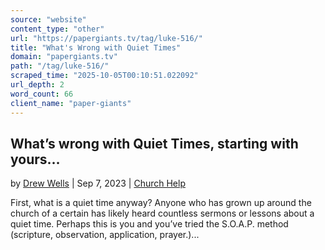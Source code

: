 ```yaml
---
source: "website"
content_type: "other"
url: "https://papergiants.tv/tag/luke-516/"
title: "What's Wrong with Quiet Times"
domain: "papergiants.tv"
path: "/tag/luke-516/"
scraped_time: "2025-10-05T00:10:51.022092"
url_depth: 2
word_count: 66
client_name: "paper-giants"
---
```


## What’s wrong with Quiet Times, starting with yours…

by [Drew Wells](https://papergiants.tv/author/drew/ "Posts by Drew Wells") | Sep 7, 2023 | [Church Help](https://papergiants.tv/category/church-help/)

First, what is a quiet time anyway? Anyone who has grown up around the church of a certain has likely heard countless sermons or lessons about a quiet time. Perhaps this is you and you’ve tried the S.O.A.P. method (scripture, observation, application, prayer.)...
